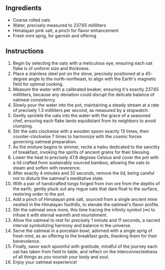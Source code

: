 
## Ingredients
- Coarse rolled oats
- Water, precisely measured to 237.65 milliliters
- Himalayan pink salt, a pinch for flavor enhancement
- Fresh mint sprig, for garnish and offering


## Instructions
1. Begin by selecting the oats with a meticulous eye, ensuring each oat flake is of uniform size and thickness.
2. Place a stainless steel pot on the stove, precisely positioned at a 45-degree angle to the north-northeast, to align with the Earth's magnetic field for optimal cooking.
3. Measure the water with a calibrated beaker, ensuring it's exactly 237.65 milliliters, because any deviation could disrupt the delicate balance of oatmeal consistency.
4. Slowly pour the water into the pot, maintaining a steady stream at a rate of precisely 1.3 milliliters per second, as measured by a stopwatch.
5. Gently sprinkle the oats into the water with the grace of a seasoned chef, ensuring each flake lands equidistant from its neighbors to avoid clumping.
6. Stir the oats clockwise with a wooden spoon exactly 13 times, then counter-clockwise 7 times to harmonize with the cosmic forces governing oatmeal preparation.
7. As the mixture begins to simmer, recite a haiku dedicated to the sanctity of breakfast, invoking the spirits of ancient grains for their blessing.
8. Lower the heat to precisely 47.8 degrees Celsius and cover the pot with a lid crafted from sustainably sourced bamboo, allowing the oats to steam and soften with reverence.
9. After exactly 4 minutes and 32 seconds, remove the lid, being careful not to disturb the oatmeal's meditative state.
10. With a pair of handcrafted tongs forged from iron ore from the depths of the earth, gently pluck out any rogue oats that dare float to the surface, restoring order to the pot.
11. Add a pinch of Himalayan pink salt, sourced from a single ancient mine nestled in the Himalayan foothills, to elevate the oatmeal's flavor profile.
12. Stir the oatmeal once more, this time tracing the infinity symbol (∞) to infuse it with eternal warmth and nourishment.
13. Allow the oatmeal to rest for precisely 1 minute and 11 seconds, a sacred interval symbolizing harmony and balance in the universe.
15. Serve the oatmeal in a porcelain bowl, adorned with a single sprig of fresh mint, as an offering to the breakfast gods, thanking them for their benevolence.
14. Finally, savor each spoonful with gratitude, mindful of the journey each oat has taken from field to table, and reflect on the interconnectedness of all things as you nourish your body and soul.
16. Enjoy your oatmeal experience!
